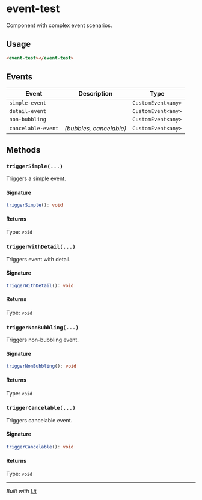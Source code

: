 # event-test

Component with complex event scenarios.

## Usage

```html
<event-test></event-test>
```

## Events

| Event | Description | Type |
| ----- | ----------- | ---- |
| `simple-event` |  | `CustomEvent<any>` |
| `detail-event` |  | `CustomEvent<any>` |
| `non-bubbling` |  | `CustomEvent<any>` |
| `cancelable-event` |  _(bubbles, cancelable)_ | `CustomEvent<any>` |

## Methods

### `triggerSimple(...)`

Triggers a simple event.

#### Signature

```typescript
triggerSimple(): void
```

#### Returns

Type: `void`


### `triggerWithDetail(...)`

Triggers event with detail.

#### Signature

```typescript
triggerWithDetail(): void
```

#### Returns

Type: `void`


### `triggerNonBubbling(...)`

Triggers non-bubbling event.

#### Signature

```typescript
triggerNonBubbling(): void
```

#### Returns

Type: `void`


### `triggerCancelable(...)`

Triggers cancelable event.

#### Signature

```typescript
triggerCancelable(): void
```

#### Returns

Type: `void`


---

*Built with [Lit](https://lit.dev/)*
